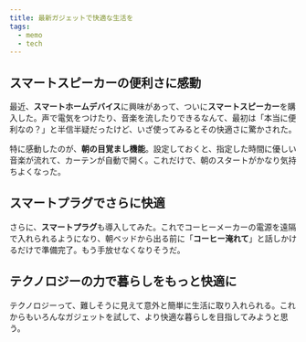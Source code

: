 ```yaml
---
title: 最新ガジェットで快適な生活を
tags:
  - memo
  - tech
---
```


## スマートスピーカーの便利さに感動

最近、**スマートホームデバイス**に興味があって、ついに**スマートスピーカー**を購入した。声で電気をつけたり、音楽を流したりできるなんて、最初は「本当に便利なの？」と半信半疑だったけど、いざ使ってみるとその快適さに驚かされた。

特に感動したのが、**朝の目覚まし機能**。設定しておくと、指定した時間に優しい音楽が流れて、カーテンが自動で開く。これだけで、朝のスタートがかなり気持ちよくなった。

## スマートプラグでさらに快適

さらに、**スマートプラグ**も導入してみた。これでコーヒーメーカーの電源を遠隔で入れられるようになり、朝ベッドから出る前に「**コーヒー淹れて**」と話しかけるだけで準備完了。もう手放せなくなりそうだ。

## テクノロジーの力で暮らしをもっと快適に

テクノロジーって、難しそうに見えて意外と簡単に生活に取り入れられる。これからもいろんなガジェットを試して、より快適な暮らしを目指してみようと思う。
